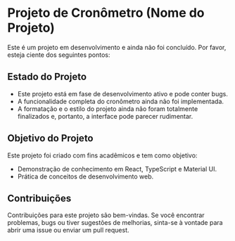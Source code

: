 # Projeto de Cronômetro (Nome do Projeto)

Este é um projeto em desenvolvimento e ainda não foi concluído. Por favor, esteja ciente dos seguintes pontos:

## Estado do Projeto

- Este projeto está em fase de desenvolvimento ativo e pode conter bugs.
- A funcionalidade completa do cronômetro ainda não foi implementada.
- A formatação e o estilo do projeto ainda não foram totalmente finalizados e, portanto, a interface pode parecer rudimentar.

## Objetivo do Projeto

Este projeto foi criado com fins acadêmicos e tem como objetivo:

- Demonstração de conhecimento em React, TypeScript e Material UI.
- Prática de conceitos de desenvolvimento web.

## Contribuições

Contribuições para este projeto são bem-vindas. Se você encontrar problemas, bugs ou tiver sugestões de melhorias, sinta-se à vontade para abrir uma issue ou enviar um pull request.
